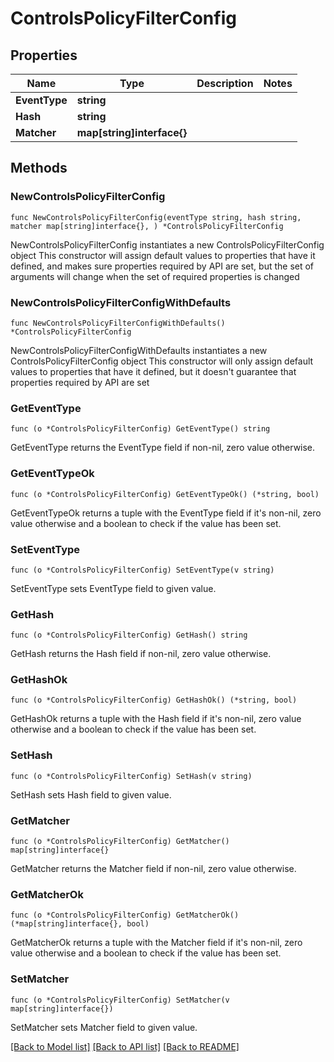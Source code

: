 # ControlsPolicyFilterConfig

## Properties

Name | Type | Description | Notes
------------ | ------------- | ------------- | -------------
**EventType** | **string** |  | 
**Hash** | **string** |  | 
**Matcher** | **map[string]interface{}** |  | 

## Methods

### NewControlsPolicyFilterConfig

`func NewControlsPolicyFilterConfig(eventType string, hash string, matcher map[string]interface{}, ) *ControlsPolicyFilterConfig`

NewControlsPolicyFilterConfig instantiates a new ControlsPolicyFilterConfig object
This constructor will assign default values to properties that have it defined,
and makes sure properties required by API are set, but the set of arguments
will change when the set of required properties is changed

### NewControlsPolicyFilterConfigWithDefaults

`func NewControlsPolicyFilterConfigWithDefaults() *ControlsPolicyFilterConfig`

NewControlsPolicyFilterConfigWithDefaults instantiates a new ControlsPolicyFilterConfig object
This constructor will only assign default values to properties that have it defined,
but it doesn't guarantee that properties required by API are set

### GetEventType

`func (o *ControlsPolicyFilterConfig) GetEventType() string`

GetEventType returns the EventType field if non-nil, zero value otherwise.

### GetEventTypeOk

`func (o *ControlsPolicyFilterConfig) GetEventTypeOk() (*string, bool)`

GetEventTypeOk returns a tuple with the EventType field if it's non-nil, zero value otherwise
and a boolean to check if the value has been set.

### SetEventType

`func (o *ControlsPolicyFilterConfig) SetEventType(v string)`

SetEventType sets EventType field to given value.


### GetHash

`func (o *ControlsPolicyFilterConfig) GetHash() string`

GetHash returns the Hash field if non-nil, zero value otherwise.

### GetHashOk

`func (o *ControlsPolicyFilterConfig) GetHashOk() (*string, bool)`

GetHashOk returns a tuple with the Hash field if it's non-nil, zero value otherwise
and a boolean to check if the value has been set.

### SetHash

`func (o *ControlsPolicyFilterConfig) SetHash(v string)`

SetHash sets Hash field to given value.


### GetMatcher

`func (o *ControlsPolicyFilterConfig) GetMatcher() map[string]interface{}`

GetMatcher returns the Matcher field if non-nil, zero value otherwise.

### GetMatcherOk

`func (o *ControlsPolicyFilterConfig) GetMatcherOk() (*map[string]interface{}, bool)`

GetMatcherOk returns a tuple with the Matcher field if it's non-nil, zero value otherwise
and a boolean to check if the value has been set.

### SetMatcher

`func (o *ControlsPolicyFilterConfig) SetMatcher(v map[string]interface{})`

SetMatcher sets Matcher field to given value.



[[Back to Model list]](../README.md#documentation-for-models) [[Back to API list]](../README.md#documentation-for-api-endpoints) [[Back to README]](../README.md)


